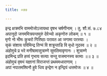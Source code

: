 ```yaml
---
title: ०७७

---
```

इन्द्र क्षत्रमभि वाममोजोऽजायथा वृषभ चर्षणीनाम् । तु. शौ.सं. ७.८४  
अपानुदो जनममित्रयन्तमुरुं देवेभ्यो अकृणोरु लोकम् ॥ १ ॥  
मृगो नो भीमः कुचरो गिरिष्ठाः परावत आ जगामा परस्याः ।  
सृकं संशाय पविमिन्द्र तिग्मं वि शत्रून्ताडि वि मृधो नुदस्व ॥ २ ॥  
अंहोमुचे प्र भरे मनीषामासुत्राम्णे सुमतिमावृणानः । शुत्राम्णे  
इदमिन्द्र प्रति हव्यं गृभाय सत्याः सन्तु यजमानस्य कामाः ॥॥ ३ ॥  
अंहोमुचं वृषभं यज्ञानां विराजन्तं प्रथममध्वराणाम् ।  
अपां नपातमश्विनौ हुवे धिय इन्द्रेण न इन्द्रियं धत्तमोजः ॥ ४ ॥  